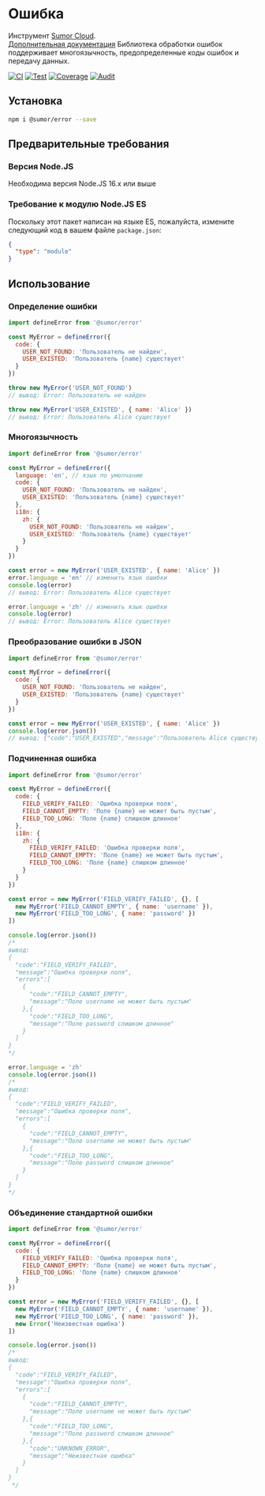 # Ошибка

Инструмент [Sumor Cloud](https://sumor.cloud).  
[Дополнительная документация](https://sumor.cloud)
Библиотека обработки ошибок поддерживает многоязычность, предопределенные коды ошибок и передачу данных.

[![CI](https://github.com/sumor-cloud/error/actions/workflows/ci.yml/badge.svg)](https://github.com/sumor-cloud/error/actions/workflows/ci.yml)
[![Test](https://github.com/sumor-cloud/error/actions/workflows/ut.yml/badge.svg)](https://github.com/sumor-cloud/error/actions/workflows/ut.yml)
[![Coverage](https://github.com/sumor-cloud/error/actions/workflows/coverage.yml/badge.svg)](https://github.com/sumor-cloud/error/actions/workflows/coverage.yml)
[![Audit](https://github.com/sumor-cloud/error/actions/workflows/audit.yml/badge.svg)](https://github.com/sumor-cloud/error/actions/workflows/audit.yml)

## Установка

```bash
npm i @sumor/error --save
```

## Предварительные требования

### Версия Node.JS

Необходима версия Node.JS 16.x или выше

### Требование к модулю Node.JS ES

Поскольку этот пакет написан на языке ES, пожалуйста, измените следующий код в вашем файле `package.json`:

```json
{
  "type": "module"
}
```

## Использование

### Определение ошибки

```js
import defineError from '@sumor/error'

const MyError = defineError({
  code: {
    USER_NOT_FOUND: 'Пользователь не найден',
    USER_EXISTED: 'Пользователь {name} существует'
  }
})

throw new MyError('USER_NOT_FOUND')
// вывод: Error: Пользователь не найден

throw new MyError('USER_EXISTED', { name: 'Alice' })
// вывод: Error: Пользователь Alice существует
```

### Многоязычность

```js
import defineError from '@sumor/error'

const MyError = defineError({
  language: 'en', // язык по умолчанию
  code: {
    USER_NOT_FOUND: 'Пользователь не найден',
    USER_EXISTED: 'Пользователь {name} существует'
  },
  i18n: {
    zh: {
      USER_NOT_FOUND: 'Пользователь не найден',
      USER_EXISTED: 'Пользователь {name} существует'
    }
  }
})

const error = new MyError('USER_EXISTED', { name: 'Alice' })
error.language = 'en' // изменить язык ошибки
console.log(error)
// вывод: Error: Пользователь Alice существует

error.language = 'zh' // изменить язык ошибки
console.log(error)
// вывод: Error: Пользователь Alice существует
```

### Преобразование ошибки в JSON

```js
import defineError from '@sumor/error'

const MyError = defineError({
  code: {
    USER_NOT_FOUND: 'Пользователь не найден',
    USER_EXISTED: 'Пользователь {name} существует'
  }
})

const error = new MyError('USER_EXISTED', { name: 'Alice' })
console.log(error.json())
// вывод: {"code":"USER_EXISTED","message":"Пользователь Alice существует"}
```

### Подчиненная ошибка

```js
import defineError from '@sumor/error'

const MyError = defineError({
  code: {
    FIELD_VERIFY_FAILED: 'Ошибка проверки поля',
    FIELD_CANNOT_EMPTY: 'Поле {name} не может быть пустым',
    FIELD_TOO_LONG: 'Поле {name} слишком длинное'
  },
  i18n: {
    zh: {
      FIELD_VERIFY_FAILED: 'Ошибка проверки поля',
      FIELD_CANNOT_EMPTY: 'Поле {name} не может быть пустым',
      FIELD_TOO_LONG: 'Поле {name} слишком длинное'
    }
  }
})

const error = new MyError('FIELD_VERIFY_FAILED', {}, [
  new MyError('FIELD_CANNOT_EMPTY', { name: 'username' }),
  new MyError('FIELD_TOO_LONG', { name: 'password' })
])

console.log(error.json())
/* 
вывод: 
{
  "code":"FIELD_VERIFY_FAILED",
  "message":"Ошибка проверки поля",
  "errors":[
    {
      "code":"FIELD_CANNOT_EMPTY",
      "message":"Поле username не может быть пустым"
    },{
      "code":"FIELD_TOO_LONG",
      "message":"Поле password слишком длинное"
    }
  ]
}
*/

error.language = 'zh'
console.log(error.json())
/*
вывод:
{
  "code":"FIELD_VERIFY_FAILED",
  "message":"Ошибка проверки поля",
  "errors":[
    {
      "code":"FIELD_CANNOT_EMPTY",
      "message":"Поле username не может быть пустым"
    },{
      "code":"FIELD_TOO_LONG",
      "message":"Поле password слишком длинное"
    }
  ]
}
*/
```

### Объединение стандартной ошибки

```js
import defineError from '@sumor/error'

const MyError = defineError({
  code: {
    FIELD_VERIFY_FAILED: 'Ошибка проверки поля',
    FIELD_CANNOT_EMPTY: 'Поле {name} не может быть пустым',
    FIELD_TOO_LONG: 'Поле {name} слишком длинное'
  }
})

const error = new MyError('FIELD_VERIFY_FAILED', {}, [
  new MyError('FIELD_CANNOT_EMPTY', { name: 'username' }),
  new MyError('FIELD_TOO_LONG', { name: 'password' }),
  new Error('Неизвестная ошибка')
])

console.log(error.json())
/*
вывод:
{
  "code":"FIELD_VERIFY_FAILED",
  "message":"Ошибка проверки поля",
  "errors":[
    {
      "code":"FIELD_CANNOT_EMPTY",
      "message":"Поле username не может быть пустым"
    },{
      "code":"FIELD_TOO_LONG",
      "message":"Поле password слишком длинное"
    },{
      "code":"UNKNOWN_ERROR",
      "message":"Неизвестная ошибка"
    }
  ]
}
 */
```
